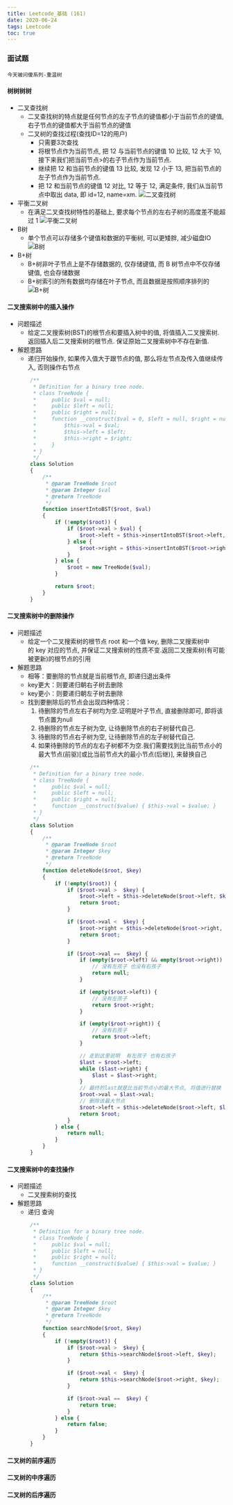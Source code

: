 ```yaml
---
title: Leetcode_基础 (161)
date: 2020-06-24
tags: Leetcode
toc: true
---
```


### 面试题
    今天被问傻系列-重温树

<!-- more -->

#### 树树树树
- 二叉查找树
    * 二叉查找树的特点就是任何节点的左子节点的键值都小于当前节点的键值, 右子节点的键值都大于当前节点的键值
    * 二叉树的查找过程(查找ID=12的用户)
        * 只需要3次查找
        * 将根节点作为当前节点, 把 12 与当前节点的键值 10 比较, 12 大于 10, 接下来我们把当前节点>的右子节点作为当前节点.
        * 继续把 12 和当前节点的键值 13 比较, 发现 12 小于 13, 把当前节点的左子节点作为当前节点.
        * 把 12 和当前节点的键值 12 对比, 12 等于 12, 满足条件, 我们从当前节点中取出 data, 即 id=12, name=xm.
![二叉查找树](/img/20200320_1.jpg)
- 平衡二叉树
    * 在满足二叉查找树特性的基础上, 要求每个节点的左右子树的高度差不能超过 1
![平衡二叉树](/img/20200320_2.jpg)
- B树
    * 单个节点可以存储多个键值和数据的平衡树, 可以更矮胖, 减少磁盘IO
![B树](/img/20200320_3.jpg)
- B+树
    * B+树非叶子节点上是不存储数据的, 仅存储键值, 而 B 树节点中不仅存储键值, 也会存储数据
    * B+树索引的所有数据均存储在叶子节点, 而且数据是按照顺序排列的
![B+树](/img/20200320_4.jpg)

#### 二叉搜索树中的插入操作
- 问题描述
    * 给定二叉搜索树(BST)的根节点和要插入树中的值, 将值插入二叉搜索树. 返回插入后二叉搜索树的根节点. 保证原始二叉搜索树中不存在新值.
- 解题思路
    * 递归开始操作, 如果传入值大于跟节点的值, 那么将左节点及传入值继续传入,  否则操作右节点
    ```php
        /**
         * Definition for a binary tree node.
         * class TreeNode {
         *     public $val = null;
         *     public $left = null;
         *     public $right = null;
         *     function __construct($val = 0, $left = null, $right = null) {
         *         $this->val = $val;
         *         $this->left = $left;
         *         $this->right = $right;
         *     }
         * }
         */
        class Solution 
        {
            /**
             * @param TreeNode $root
             * @param Integer $val
             * @return TreeNode
             */
            function insertIntoBST($root, $val) 
            {
                if (!empty($root)) {
                    if ($root->val > $val) {
                        $root->left = $this->insertIntoBST($root->left, $val);
                    } else {
                        $root->right = $this->insertIntoBST($root->right, $val);
                    }
                } else {
                    $root = new TreeNode($val);
                }

                return $root;
            }
        }
    ```

#### 二叉搜索树中的删除操作
- 问题描述
    * 给定一个二叉搜索树的根节点 root 和一个值 key, 删除二叉搜索树中的 key 对应的节点, 并保证二叉搜索树的性质不变.返回二叉搜索树(有可能被更新)的根节点的引用
- 解题思路
    * 相等：要删除的节点就是当前根节点, 即递归退出条件
    * key更大：则要递归朝右子树去删除
    * key更小：则要递归朝左子树去删除
    * 找到要删除后的节点会出现四种情况：
        1. 待删除的节点左右子树均为空.证明是叶子节点, 直接删除即可, 即将该节点置为null
        2. 待删除的节点左子树为空, 让待删除节点的右子树替代自己.
        3. 待删除的节点右子树为空, 让待删除节点的左子树替代自己.
        4. 如果待删除的节点的左右子树都不为空.我们需要找到比当前节点小的最大节点(前驱)[或比当前节点大的最小节点(后继)], 来替换自己
    ```php
        /**
         * Definition for a binary tree node.
         * class TreeNode {
         *     public $val = null;
         *     public $left = null;
         *     public $right = null;
         *     function __construct($value) { $this->val = $value; }
         * }
         */
        class Solution 
        {
            /**
             * @param TreeNode $root
             * @param Integer $key
             * @return TreeNode
             */
            function deleteNode($root, $key) 
            {
                if (!empty($root)) {
                    if ($root->val >  $key) {
                        $root->left = $this->deleteNode($root->left, $key);
                        return $root;
                    }

                    if ($root->val <  $key) {
                        $root->right = $this->deleteNode($root->right, $key);
                        return $root;
                    }

                    if ($root->val ==  $key) {
                        if (empty($root->left) && empty($root->right)) {
                            // 没有左孩子 也没有右孩子
                            return null;
                        }

                        if (empty($root->left)) {
                            // 没有左孩子
                            return $root->right;
                        }

                        if (empty($root->right)) {
                            // 没有右孩子
                            return $root->left;
                        }

                        // 走到这里说明  有左孩子 也有右孩子
                        $last = $root->left;
                        while ($last->right) {
                            $last = $last->right;
                        }
                        // 最终的last就是比当前节点小的最大节点, 将值进行替换
                        $root->val = $last->val;
                        // 删除该最大节点
                        $root->left = $this->deleteNode($root->left, $last->val);
                        return $root;
                    }
                } else {
                    return null;
                }
            }
        }
    ```

#### 二叉搜索树中的查找操作
- 问题描述
    * 二叉搜索树的查找
- 解题思路
    * 递归 查询
    ```php
        /**
         * Definition for a binary tree node.
         * class TreeNode {
         *     public $val = null;
         *     public $left = null;
         *     public $right = null;
         *     function __construct($value) { $this->val = $value; }
         * }
         */
        class Solution 
        {
            /**
             * @param TreeNode $root
             * @param Integer $key
             * @return TreeNode
             */
            function searchNode($root, $key) 
            {
                if (!empty($root)) {
                    if ($root->val >  $key) {
                        return $this->searchNode($root->left, $key);
                    }

                    if ($root->val <  $key) {
                        return $this->searchNode($root->right, $key);
                    }

                    if ($root->val ==  $key) {
                        return true;
                    }
                } else {
                    return false;
                }
            }
        }
    ```

#### 二叉树的前序遍历

#### 二叉树的中序遍历

#### 二叉树的后序遍历
